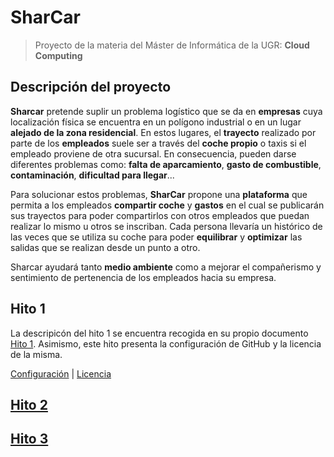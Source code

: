 # **SharCar**
>Proyecto de la materia del Máster de Informática de la UGR: **Cloud Computing**

## Descripción del proyecto
**Sharcar** pretende suplir un problema logístico que se da en **empresas** cuya localización física
se encuentra en un polígono industrial o en un lugar **alejado de la zona residencial**. En estos lugares, el
**trayecto** realizado por parte de los **empleados** suele ser a través del **coche propio** o taxis si el empleado
proviene de otra sucursal. En consecuencia, pueden darse diferentes problemas como: **falta de aparcamiento**, 
**gasto de combustible**, **contaminación**, **dificultad para llegar**...

Para solucionar estos problemas, **SharCar** propone una **plataforma** que permita a los empleados **compartir coche** y
**gastos** en el cual se publicarán sus trayectos para poder compartirlos con otros empleados que puedan realizar lo 
mismo u otros se inscriban. Cada persona llevaría un histórico de las veces que se utiliza su coche para poder 
**equilibrar** y **optimizar** las salidas que se realizan desde un punto a otro. 

Sharcar ayudará tanto **medio ambiente** como a mejorar el compañerismo y sentimiento de pertenencia de los empleados
hacia su empresa.


## Hito 1
La descripicón del hito 1 se encuentra recogida en su propio documento [Hito 1](docs/hitos/hito1/Readme.md). Asimismo, 
este hito presenta la configuración de GitHub y la licencia de la misma.

[Configuración](docs/Config.md) | [Licencia](LICENSE)

## [Hito 2](docs/hitos/hito2/Readme.md)

## [Hito 3](docs/hitos/hito3/Readme.md)


